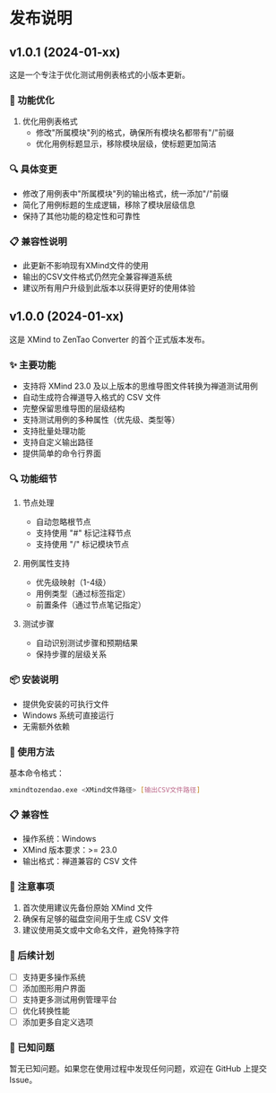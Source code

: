 # 发布说明

## v1.0.1 (2024-01-xx)

这是一个专注于优化测试用例表格式的小版本更新。

### 🔄 功能优化

1. 优化用例表格式
   - 修改"所属模块"列的格式，确保所有模块名都带有"/"前缀
   - 优化用例标题显示，移除模块层级，使标题更加简洁

### 🔍 具体变更

- 修改了用例表中"所属模块"列的输出格式，统一添加"/"前缀
- 简化了用例标题的生成逻辑，移除了模块层级信息
- 保持了其他功能的稳定性和可靠性

### 📋 兼容性说明

- 此更新不影响现有XMind文件的使用
- 输出的CSV文件格式仍然完全兼容禅道系统
- 建议所有用户升级到此版本以获得更好的使用体验

## v1.0.0 (2024-01-xx)

这是 XMind to ZenTao Converter 的首个正式版本发布。

### ✨ 主要功能

- 支持将 XMind 23.0 及以上版本的思维导图文件转换为禅道测试用例
- 自动生成符合禅道导入格式的 CSV 文件
- 完整保留思维导图的层级结构
- 支持测试用例的多种属性（优先级、类型等）
- 支持批量处理功能
- 支持自定义输出路径
- 提供简单的命令行界面

### 🔍 功能细节

1. 节点处理
   - 自动忽略根节点
   - 支持使用 "#" 标记注释节点
   - 支持使用 "/" 标记模块节点

2. 用例属性支持
   - 优先级映射（1-4级）
   - 用例类型（通过标签指定）
   - 前置条件（通过节点笔记指定）

3. 测试步骤
   - 自动识别测试步骤和预期结果
   - 保持步骤的层级关系

### 📦 安装说明

- 提供免安装的可执行文件
- Windows 系统可直接运行
- 无需额外依赖

### 🔧 使用方法

基本命令格式：
```bash
xmindtozendao.exe <XMind文件路径> [输出CSV文件路径]
```

### 📋 兼容性

- 操作系统：Windows
- XMind 版本要求：>= 23.0
- 输出格式：禅道兼容的 CSV 文件

### 📝 注意事项

1. 首次使用建议先备份原始 XMind 文件
2. 确保有足够的磁盘空间用于生成 CSV 文件
3. 建议使用英文或中文命名文件，避免特殊字符

### 🔄 后续计划

- [ ] 支持更多操作系统
- [ ] 添加图形用户界面
- [ ] 支持更多测试用例管理平台
- [ ] 优化转换性能
- [ ] 添加更多自定义选项

### 🐛 已知问题

暂无已知问题。如果您在使用过程中发现任何问题，欢迎在 GitHub 上提交 Issue。 